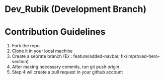 # Dev_Rubik (Development Branch)

# Contribution Guidelines
1. Fork the repo
2. Clone it in your local machine
3. Create a seprate branch (Ex : feature/added-navbar, fix/improved-hero-section)
4. After making necessary commits, run git push origin <Name of your branch>
5. Step 4 wil create a pull request in your github account
